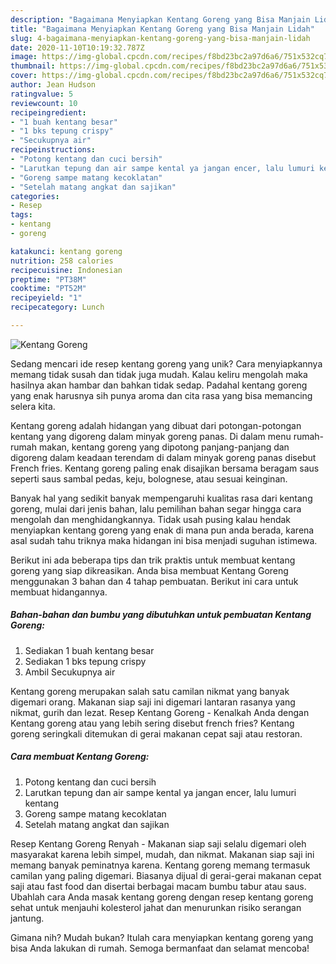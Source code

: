 ```yaml
---
description: "Bagaimana Menyiapkan Kentang Goreng yang Bisa Manjain Lidah"
title: "Bagaimana Menyiapkan Kentang Goreng yang Bisa Manjain Lidah"
slug: 4-bagaimana-menyiapkan-kentang-goreng-yang-bisa-manjain-lidah
date: 2020-11-10T10:19:32.787Z
image: https://img-global.cpcdn.com/recipes/f8bd23bc2a97d6a6/751x532cq70/kentang-goreng-foto-resep-utama.jpg
thumbnail: https://img-global.cpcdn.com/recipes/f8bd23bc2a97d6a6/751x532cq70/kentang-goreng-foto-resep-utama.jpg
cover: https://img-global.cpcdn.com/recipes/f8bd23bc2a97d6a6/751x532cq70/kentang-goreng-foto-resep-utama.jpg
author: Jean Hudson
ratingvalue: 5
reviewcount: 10
recipeingredient:
- "1 buah kentang besar"
- "1 bks tepung crispy"
- "Secukupnya air"
recipeinstructions:
- "Potong kentang dan cuci bersih"
- "Larutkan tepung dan air sampe kental ya jangan encer, lalu lumuri kentang"
- "Goreng sampe matang kecoklatan"
- "Setelah matang angkat dan sajikan"
categories:
- Resep
tags:
- kentang
- goreng

katakunci: kentang goreng 
nutrition: 258 calories
recipecuisine: Indonesian
preptime: "PT38M"
cooktime: "PT52M"
recipeyield: "1"
recipecategory: Lunch

---
```



![Kentang Goreng](https://img-global.cpcdn.com/recipes/f8bd23bc2a97d6a6/751x532cq70/kentang-goreng-foto-resep-utama.jpg)

Sedang mencari ide resep kentang goreng yang unik? Cara menyiapkannya memang tidak susah dan tidak juga mudah. Kalau keliru mengolah maka hasilnya akan hambar dan bahkan tidak sedap. Padahal kentang goreng yang enak harusnya sih punya aroma dan cita rasa yang bisa memancing selera kita.

Kentang goreng adalah hidangan yang dibuat dari potongan-potongan kentang yang digoreng dalam minyak goreng panas. Di dalam menu rumah-rumah makan, kentang goreng yang dipotong panjang-panjang dan digoreng dalam keadaan terendam di dalam minyak goreng panas disebut French fries. Kentang goreng paling enak disajikan bersama beragam saus seperti saus sambal pedas, keju, bolognese, atau sesuai keinginan.

Banyak hal yang sedikit banyak mempengaruhi kualitas rasa dari kentang goreng, mulai dari jenis bahan, lalu pemilihan bahan segar hingga cara mengolah dan menghidangkannya. Tidak usah pusing kalau hendak menyiapkan kentang goreng yang enak di mana pun anda berada, karena asal sudah tahu triknya maka hidangan ini bisa menjadi suguhan istimewa.


Berikut ini ada beberapa tips dan trik praktis untuk membuat kentang goreng yang siap dikreasikan. Anda bisa membuat Kentang Goreng menggunakan 3 bahan dan 4 tahap pembuatan. Berikut ini cara untuk membuat hidangannya.

<!--inarticleads1-->

##### Bahan-bahan dan bumbu yang dibutuhkan untuk pembuatan Kentang Goreng:

1. Sediakan 1 buah kentang besar
1. Sediakan 1 bks tepung crispy
1. Ambil Secukupnya air


Kentang goreng merupakan salah satu camilan nikmat yang banyak digemari orang. Makanan siap saji ini digemari lantaran rasanya yang nikmat, gurih dan lezat. Resep Kentang Goreng - Kenalkah Anda dengan Kentang goreng atau yang lebih sering disebut french fries? Kentang goreng seringkali ditemukan di gerai makanan cepat saji atau restoran. 

<!--inarticleads2-->

##### Cara membuat Kentang Goreng:

1. Potong kentang dan cuci bersih
1. Larutkan tepung dan air sampe kental ya jangan encer, lalu lumuri kentang
1. Goreng sampe matang kecoklatan
1. Setelah matang angkat dan sajikan


Resep Kentang Goreng Renyah - Makanan siap saji selalu digemari oleh masyarakat karena lebih simpel, mudah, dan nikmat. Makanan siap saji ini memang banyak peminatnya karena. Kentang goreng memang termasuk camilan yang paling digemari. Biasanya dijual di gerai-gerai makanan cepat saji atau fast food dan disertai berbagai macam bumbu tabur atau saus. Ubahlah cara Anda masak kentang goreng dengan resep kentang goreng sehat untuk menjauhi kolesterol jahat dan menurunkan risiko serangan jantung. 

Gimana nih? Mudah bukan? Itulah cara menyiapkan kentang goreng yang bisa Anda lakukan di rumah. Semoga bermanfaat dan selamat mencoba!
